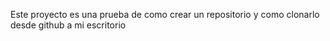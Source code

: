 Este proyecto es una prueba de como crear un repositorio y como clonarlo desde github a mi escritorio
